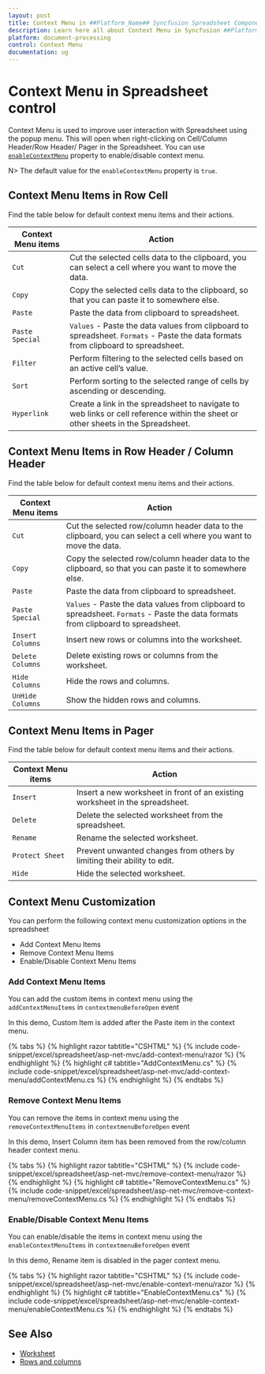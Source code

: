 ```yaml
---
layout: post
title: Context Menu in ##Platform_Name## Syncfusion Spreadsheet Component
description: Learn here all about Context Menu in Syncfusion ##Platform_Name## Spreadsheet component of Syncfusion Essential JS 2 and more.
platform: document-processing
control: Context Menu
documentation: ug
---
```



# Context Menu in Spreadsheet control

Context Menu is used to improve user interaction with Spreadsheet using the popup menu. This will open when right-clicking on Cell/Column Header/Row Header/ Pager in the Spreadsheet. You can use [`enableContextMenu`](https://help.syncfusion.com/cr/aspnetcore-js2/Syncfusion.EJ2.Spreadsheet.Spreadsheet.html#Syncfusion_EJ2_Spreadsheet_Spreadsheet_EnableContextMenu) property to enable/disable context menu.

N> The default value for the `enableContextMenu` property is `true`.

## Context Menu Items in Row Cell

Find the table below for default context menu items and their actions.

| Context Menu items | Action |
|-------|---------|
| `Cut` | Cut the selected cells data to the clipboard, you can select a cell where you want to move the data. |
| `Copy` | Copy the selected cells data to the clipboard, so that you can paste it to somewhere else. |
| `Paste` | Paste the data from clipboard to spreadsheet. |
| `Paste Special` | `Values` - Paste the data values from clipboard to spreadsheet.  `Formats` - Paste the data formats from clipboard to spreadsheet. |
| `Filter` | Perform filtering to the selected cells based on an active cell’s value. |
| `Sort` | Perform sorting to the selected range of cells by ascending or descending. |
| `Hyperlink` | Create a link in the spreadsheet to navigate to web links or cell reference within the sheet or other sheets in the Spreadsheet. |

## Context Menu Items in Row Header / Column Header

Find the table below for default context menu items and their actions.

| Context Menu items | Action |
|-------|---------|
| `Cut` | Cut the selected row/column header data to the clipboard, you can select a cell where you want to move the data. |
| `Copy`| Copy the selected row/column header data to the clipboard, so that you can paste it to somewhere else. |
| `Paste` | Paste the data from clipboard to spreadsheet. |
| `Paste Special` | `Values` - Paste the data values from clipboard to spreadsheet. `Formats` - Paste the data formats from clipboard to spreadsheet. |
| `Insert Columns` | Insert new rows or columns into the worksheet. |
| `Delete Columns` | Delete existing rows or columns from the worksheet. |
| `Hide Columns` | Hide the rows and columns. |
| `UnHide Columns` | Show the hidden rows and columns. |

## Context Menu Items in Pager

Find the table below for default context menu items and their actions.

| Context Menu items | Action |
|-------|---------|
| `Insert` | Insert a new worksheet in front of an existing worksheet in the spreadsheet. |
| `Delete` | Delete the selected worksheet from the spreadsheet. |
| `Rename` | Rename the selected worksheet. |
| `Protect Sheet` | Prevent unwanted changes from others by limiting their ability to edit. |
| `Hide` |Hide the selected worksheet. |

## Context Menu Customization

You can perform the following context menu customization options in the spreadsheet

* Add Context Menu Items
* Remove Context Menu Items
* Enable/Disable Context Menu Items

### Add Context Menu Items

You can add the custom items in context menu using the `addContextMenuItems` in `contextmenuBeforeOpen` event

In this demo, Custom Item is added after the Paste item in the context menu.

{% tabs %}
{% highlight razor tabtitle="CSHTML" %}
{% include code-snippet/excel/spreadsheet/asp-net-mvc/add-context-menu/razor %}
{% endhighlight %}
{% highlight c# tabtitle="AddContextMenu.cs" %}
{% include code-snippet/excel/spreadsheet/asp-net-mvc/add-context-menu/addContextMenu.cs %}
{% endhighlight %}
{% endtabs %}



### Remove Context Menu Items

You can remove the items in context menu using the `removeContextMenuItems` in `contextmenuBeforeOpen` event

In this demo, Insert Column item has been removed from the row/column header context menu.

{% tabs %}
{% highlight razor tabtitle="CSHTML" %}
{% include code-snippet/excel/spreadsheet/asp-net-mvc/remove-context-menu/razor %}
{% endhighlight %}
{% highlight c# tabtitle="RemoveContextMenu.cs" %}
{% include code-snippet/excel/spreadsheet/asp-net-mvc/remove-context-menu/removeContextMenu.cs %}
{% endhighlight %}
{% endtabs %}



### Enable/Disable Context Menu Items

You can enable/disable the items in context menu using the `enableContextMenuItems` in `contextmenuBeforeOpen` event

In this demo, Rename item is disabled in the pager context menu.

{% tabs %}
{% highlight razor tabtitle="CSHTML" %}
{% include code-snippet/excel/spreadsheet/asp-net-mvc/enable-context-menu/razor %}
{% endhighlight %}
{% highlight c# tabtitle="EnableContextMenu.cs" %}
{% include code-snippet/excel/spreadsheet/asp-net-mvc/enable-context-menu/enableContextMenu.cs %}
{% endhighlight %}
{% endtabs %}



## See Also

* [Worksheet](./worksheet)
* [Rows and columns](./rows-and-columns)

